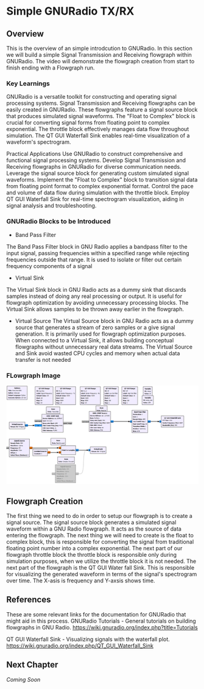 
# Simple GNURadio TX/RX
## Overview
This is the overview of an simple introdcution to GNURadio. In this section we will build a simple Signal Transmission and Receiving flowgraph within GNURadio.
The video will demonstrate the flowgraph creation from start to finish ending with a Flowgraph run.

### Key Learnings
GNURadio is a versatile toolkit for constructing and operating signal processing systems.
Signal Transmission and Receiving flowgraphs can be easily created in GNURadio.
These flowgraphs feature a signal source block that produces simulated signal waveforms.
The "Float to Complex" block is crucial for converting signal forms from floating point to complex exponential.
The throttle block effectively manages data flow throughout simulation.
The QT GUI Waterfall Sink enables real-time visualization of a waveform's spectrogram.

Practical Applications
Use GNURadio to construct comprehensive and functional signal processing systems.
Develop Signal Transmission and Receiving flowgraphs in GNURadio for diverse communication needs.
Leverage the signal source block for generating custom simulated signal waveforms.
Implement the "Float to Complex" block to transition signal data from floating point format to complex exponential format.
Control the pace and volume of data flow during simulation with the throttle block.
Employ QT GUI Waterfall Sink for real-time spectrogram visualization, aiding in signal analysis and troubleshooting.

### GNURadio Blocks to be Introduced

* Band Pass Filter

The Band Pass Filter block in GNU Radio applies a bandpass filter to the input signal, passing frequencies within a specified range while rejecting frequencies outside that range. It is used to isolate or filter out certain frequency components of a signal

* Virtual Sink

The Virtual Sink block in GNU Radio acts as a dummy sink that discards samples instead of doing any real processing or output. It is useful for flowgraph optimization by avoiding unnecessary processing blocks. The Virtual Sink allows samples to be thrown away earlier in the flowgraph.

* Virtual Source 
The Virtual Source block in GNU Radio acts as a dummy source that generates a stream of zero samples or a give signal generation. It is primarily used for flowgraph optimization purposes. When connected to a Virtual Sink, it allows building conceptual flowgraphs without unnecessary real data streams. The Virtual Source and Sink avoid wasted CPU cycles and memory when actual data transfer is not needed



### FLowgraph Image
![Flowgraph Image](https://github.com/UCaNLabUMB/SDR_Tutorials/blob/main/Documentation/Images/GNU_Basics.png)


## Flowgraph Creation
The first thing we need to do in order to setup our flowgraph is to create a signal source. The signal source block generates a simulated signal waveform within a GNU Radio flowgraph. It acts as the source of data entering the flowgraph. The next thing we will need to create is the float to complex block, this is responsible for converting the signal from traditional floating point number into a complex exponential. The next part of our flowgraph throttle block the throttle block is responsible only during simulation purposes, when we utilize the throttle block it is not needed. The next part of the flowgraph is the QT GUI Water fall Sink. This is responsible for visualizing the generated waveform in terms of the signal's spectrogram over time. The X-asis is frequency and Y-axsis shows time. 

## References
These are some relevant links for the documentation for GNURadio that might aid in this process. 
GNURadio Tutorials - General tutorials on building flowgraphs in GNU Radio.
https://wiki.gnuradio.org/index.php?title=Tutorials

QT GUI Waterfall Sink - Visualizing signals with the waterfall plot.
https://wiki.gnuradio.org/index.php/QT_GUI_Waterfall_Sink

## Next Chapter
_Coming Soon_